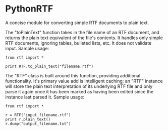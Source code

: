 PythonRTF
=========

A concise module for converting simple RTF documents to plain text.

The "toPlainText" function takes in the file name of an RTF document, and returns the plain text equivalent of the file's contents. It handles only simple RTF documents, ignoring tables, bulleted lists, etc. It does not validate input. Sample usage:

    from rtf import *
    
    print RTF.to_plain_text("filename.rtf")

The "RTF" class is built around this function, providing additional functionality. It's primary value add is intelligent caching; an "RTF" instance will store the plain text interpretation of its underlying RTF file and only parse it again once it has been marked as having been edited since the instance last parsed it. Sample usage:

    from rtf import *
    
    r = RTF("input_filename.rtf")
    print r.plain_text()
    r.dump("output_filename.txt")
